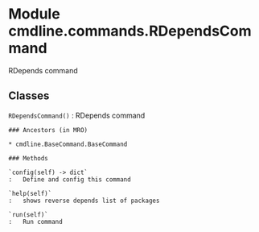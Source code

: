 Module cmdline.commands.RDependsCommand
=======================================
RDepends command

Classes
-------

`RDependsCommand()`
:   RDepends command

    ### Ancestors (in MRO)

    * cmdline.BaseCommand.BaseCommand

    ### Methods

    `config(self) ‑> dict`
    :   Define and config this command

    `help(self)`
    :   shows reverse depends list of packages

    `run(self)`
    :   Run command